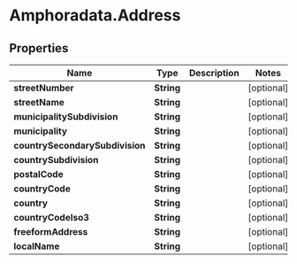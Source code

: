 # Amphoradata.Address

## Properties

Name | Type | Description | Notes
------------ | ------------- | ------------- | -------------
**streetNumber** | **String** |  | [optional] 
**streetName** | **String** |  | [optional] 
**municipalitySubdivision** | **String** |  | [optional] 
**municipality** | **String** |  | [optional] 
**countrySecondarySubdivision** | **String** |  | [optional] 
**countrySubdivision** | **String** |  | [optional] 
**postalCode** | **String** |  | [optional] 
**countryCode** | **String** |  | [optional] 
**country** | **String** |  | [optional] 
**countryCodeIso3** | **String** |  | [optional] 
**freeformAddress** | **String** |  | [optional] 
**localName** | **String** |  | [optional] 


